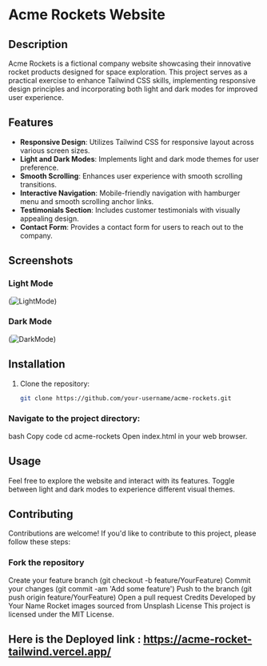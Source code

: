 # Acme Rockets Website

## Description
Acme Rockets is a fictional company website showcasing their innovative rocket products designed for space exploration. This project serves as a practical exercise to enhance Tailwind CSS skills, implementing responsive design principles and incorporating both light and dark modes for improved user experience.

## Features
- **Responsive Design**: Utilizes Tailwind CSS for responsive layout across various screen sizes.
- **Light and Dark Modes**: Implements light and dark mode themes for user preference.
- **Smooth Scrolling**: Enhances user experience with smooth scrolling transitions.
- **Interactive Navigation**: Mobile-friendly navigation with hamburger menu and smooth scrolling anchor links.
- **Testimonials Section**: Includes customer testimonials with visually appealing design.
- **Contact Form**: Provides a contact form for users to reach out to the company.

## Screenshots
### Light Mode
(![LightMode](https://github.com/AishMishra001/Acme_Rocket_Tailwind/assets/124676576/2e2ba629-9848-4917-b2dd-70fe35b966ad))

### Dark Mode
(![DarkMode](https://github.com/AishMishra001/Acme_Rocket_Tailwind/assets/124676576/b10b618b-d627-4ed3-91d5-33e4ecfefc0b))

## Installation
1. Clone the repository:
   ```bash
   git clone https://github.com/your-username/acme-rockets.git
### Navigate to the project directory:
bash
Copy code
cd acme-rockets
Open index.html in your web browser.
## Usage
Feel free to explore the website and interact with its features. Toggle between light and dark modes to experience different visual themes.

## Contributing
Contributions are welcome! If you'd like to contribute to this project, please follow these steps:

### Fork the repository
Create your feature branch (git checkout -b feature/YourFeature)
Commit your changes (git commit -am 'Add some feature')
Push to the branch (git push origin feature/YourFeature)
Open a pull request
Credits
Developed by Your Name
Rocket images sourced from Unsplash
License
This project is licensed under the MIT License.

## Here is the Deployed link : https://acme-rocket-tailwind.vercel.app/
